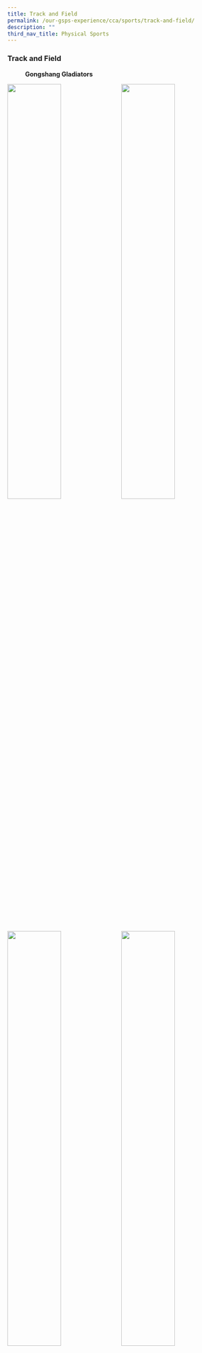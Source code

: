 ```yaml
---
title: Track and Field
permalink: /our-gsps-experience/cca/sports/track-and-field/
description: ""
third_nav_title: Physical Sports
---
```

### **Track and Field**

<figure>
<figcaption><strong>  Gongshang Gladiators  
	</strong></figcaption>
</figure>	

<img src="/images/tnf1.jpg" style="width:49%" align=left>
<img src="/images/tnf2.jpg" style="width:49%" align=right>

<br clear="left">

<img src="/images/tnf3.jpg" style="width:49%" align=left>
<img src="/images/tnf4.jpg" style="width:49%" align=right>

<br clear="left">

<img src="/images/tnf5.jpg" style="width:49%" align=left>
<img src="/images/tnf6.jpg" style="width:49%" align=right>

<br clear="left">

#### **History**
Gongshang Gladiators has a history of excellence in the National Track and Field meets. We have since become the school's niche CCA. Over the years, we have groomed and produced numerous athletes who went on to compete in the international arena. Under the guidance of our teachers and coaches, we have been able to nurture and inculcate in our athletes the values of being a sports boy or sports girl.

#### **About Us**
Track and Field is a Co-Curricular Activity that can strengthen character and provide a holistic education. We seek to create a culture of sporting excellence and cultivate in athletes an appreciation for running. Through various drills and exercises, we develop the athletes' loco-motor skills, sense of balance, agility, strength and speed which will enhance their overall performance.  

Pupils who show potential are provided with additional training to harness their talent so as to be able to represent the school at Track and Field Meets. We also hope to promote team camaraderie and social cohesion among the team through relay events.

#### **Training Schedule**

| Day | Time | Remarks |
|:---:|:---:|:---:|
| Monday | 3.00 p.m. - 5.00 p.m. | Only for selected athletes in the School Team. |
| Wednesday | 2.30 p.m. - 4.00 p.m. | Members are to report at the respective meeting points. |
|

#### **Teachers-in-charge**

| Teacher | Email Address |
|:---:|:---:|
| Mdm Syahirah Binti Mohd Said  - OIC | [syahirah_mohd_said@moe.edu.sg](mailto:syahirah_mohd_said@moe.edu.sg) |
| Mr Yusri Yunos - 2IC | [yusri_yunos@moe.edu.sg](mailto:yusri_yunos@moe.edu.sg) |
| Mdm Foo Tseh Chyn | [foo_tseh_chyn@moe.edu.sg](mailto:foo_tseh_chyn@moe.edu.sg) |
| Mrs Angeline Soh Kah Fung | [ng_kah_fung@moe.edu.sg](mailto:ng_kah_fung@moe.edu.sg) |
| Mr Muhamad Fadzly Bin Zainal  |  [muhamad_fadzly_zainal@moe.edu.sg](mailto:muhamad_fadzly_zainal@moe.edu.sg) |
| Mrs Sarah Ang Chwee Yin | [goh_chwee_yin_sarah@moe.edu.sg](mailto:goh_chwee_yin_sarah@moe.edu.sg) |
| Mr Gavin Bi Jiahan | [gavin_bi@moe.edu.sg](mailto:gavin_bi@moe.edu.sg) |
|